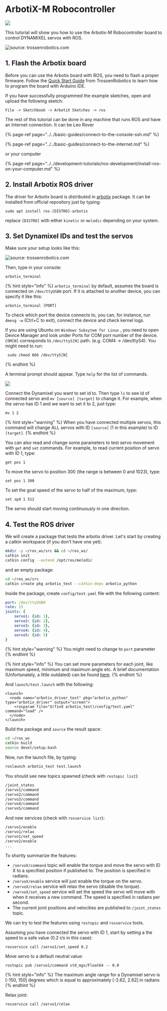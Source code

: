 # ArbotiX-M Robocontroller



![](../../.gitbook/assets/blank-diagram.jpeg)

This tutorial will show you how to use the Arbotix-M Robocontroller board to control DYNAMIXEL servos with ROS. 

![source: trossenrobotics.com](../../.gitbook/assets/image%20%2825%29.png)

## 1. Flash the Arbotix board

Before you can use the Arbotix board with ROS, you need to flash a proper firmware. Follow the [Quick Start Guide](https://learn.trossenrobotics.com/arbotix/7-arbotix-quick-start-guide) from TrossenRobotics to learn how to program the board with Arduino IDE.

If you have successfully programmed the example sketches, open and upload the following sketch:

```text
File -> Sketchbook -> ArbotiX Sketches -> ros
```

The rest of this tutorial can be done in any machine that runs ROS and have an Internet connection. It can be Leo Rover

{% page-ref page="../../basic-guides/connect-to-the-console-ssh.md" %}

{% page-ref page="../../basic-guides/connect-to-the-internet.md" %}

or your computer

{% page-ref page="../../development-tutorials/ros-development/install-ros-on-your-computer.md" %}

## 2. Install Arbotix ROS driver

The driver for Arbotix board is distributed in [arbotix](http://wiki.ros.org/arbotix) package. It can be installed from official repository just by typing:

```text
sudo apt install ros-[DISTRO]-arbotix
```

replace `[DISTRO]` with either `kinetic` or `melodic` depending on your system.

## 3. Set Dynamixel IDs and test the servos

Make sure your setup looks like this:

![source: trossenrobotics.com](../../.gitbook/assets/image%20%288%29.png)

Then, type in your console:

```text
arbotix_terminal
```

{% hint style="info" %}
`arbotix_terminal` by default, assumes the board is connected on `/dev/ttyUSB0` port. If it is attached to another device, you can specify it like this: 

```text
arbotix_terminal [PORT]
```

To check which port the device connects to, you can, for instance, run `dmesg -w` \(Ctrl+C to exit\), connect the device and check kernel logs. 

If you are using Ubuntu on `Windows Subsytem for Linux` , you need to open Device Manager and look under Ports for COM port number of the device. `COM[N]` corresponds to `/dev/ttyS[N]` path. \(e.g. COM4 -&gt; /dev/ttyS4\). You might need to run:

```text
 sudo chmod 666 /dev/ttyS[N]
```
{% endhint %}

A terminal prompt should appear. Type `help` for the list of commands.

![](../../.gitbook/assets/image%20%2848%29.png)

Connect the Dynamixel you want to set id to. Then type `ls` to see id of connected servo and `mv [source] [target]` to change it. For example, when the servo has ID 1 and we want to set it to 2, just type:

```text
mv 1 2
```

{% hint style="warning" %}
When you have connected multiple servos, this command will change ALL servos with ID `[source]` \(1 in this example\) to ID `[target]`.
{% endhint %}

You can also read and change some parameters to test servo movement with `get` and `set` commands. For example, to read current position of servo with ID 1, type:

```text
get pos 1
```

To move the servo to position 300 \(the range is between 0 and 1023\), type:

```text
set pos 1 300
```

To set the goal speed of the servo to half of the maximum, type:

```text
set spd 1 512
```

The servo should start moving continuously in one direction.

## 4. Test the ROS driver

We will create a package that tests the arbotix driver. Let's start by creating a catkin workspace \(if you don't have one yet\):

```bash
mkdir -p ~/ros_ws/src && cd ~/ros_ws/
catkin init
catkin config --extend /opt/ros/melodic
```

and an empty package:

```bash
cd ~/ros_ws/src
catkin create pkg arbotix_test --catkin-deps arbotix_python
```

Inside the package, create `config/test.yaml` file with the following content:

```yaml
port: /dev/ttyUSB0
rate: 15
joints: {
    servo1: {id: 1},
    servo2: {id: 2},
    servo3: {id: 3},
    servo4: {id: 4},
    servo5: {id: 5}
}
```

{% hint style="warning" %}
You might need to change to `port` parameter
{% endhint %}

{% hint style="info" %}
You can set more parameters for each joint, like maximum speed, minimum and maximum angle etc. A brief documentation \(Unfortunately, a little outdated\) can be found [here](http://wiki.ros.org/arbotix_python#Parameters).
{% endhint %}

And `launch/test.launch` with the following:

```markup
<launch>
  <node name="arbotix_driver_test" pkg="arbotix_python" type="arbotix_driver" output="screen">
    <rosparam file="$(find arbotix_test)/config/test.yaml" command="load" />
  </node>
</launch>
```

Build the package and `source` the result space:

```bash
cd ~/ros_ws
catkin build
source devel/setup.bash
```

Now, run the launch file, by typing:

```bash
roslaunch arbotix_test test.launch
```

You should see new topics spawned \(check with `rostopic list`\): 

```bash
/joint_states
/servo1/command
/servo2/command
/servo3/command
/servo4/command
/servo5/command
```

And new services \(check with `rosservice list`\):

```bash
/servo1/enable
/servo1/relax
/servo1/set_speed
/servo2/enable
...
```

To shortly summarize the features:

* `/servoX/command` topic will enable the torque and move the servo with ID X to a specified position if published to. The position is specified in radians.
* `/servoX/enable` service will just enable the torque on the servo.
* `/servoX/relax` service will relax the servo \(disable the torque\).
* `/servoX/set_speed` service will set the speed the servo will move with when it receives a new command. The speed is specified in radians per second.
* The current joint positions and velocities are published to `/joint_states` topic.

We can try to test the features using `rostopic` and `rosservice` tools.

Assuming you have connected the servo with ID 1, start by setting a the speed to a safe value \(0.2 r/s in this case\):

```bash
rosservice call /servo1/set_speed 0.2
```

Move servo to a default neutral value:

```text
rostopic pub /servo1/command std_mgs/Float64 -- 0.0
```

{% hint style="info" %}
The maximum angle range for a Dynamixel servo is \[-150, 150\] degrees which is equal to approximately \[-2.62, 2.62\] in radians
{% endhint %}

Relax joint:

```text
rosservice call /servo1/relax
```


